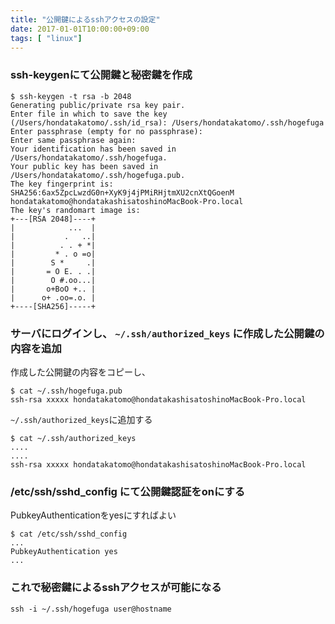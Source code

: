 ```yaml
---
title: "公開鍵によるsshアクセスの設定"
date: 2017-01-01T10:00:00+09:00
tags: [ "linux"]
---
```


### ssh-keygenにて公開鍵と秘密鍵を作成

```
$ ssh-keygen -t rsa -b 2048
Generating public/private rsa key pair.
Enter file in which to save the key (/Users/hondatakatomo/.ssh/id_rsa): /Users/hondatakatomo/.ssh/hogefuga
Enter passphrase (empty for no passphrase):
Enter same passphrase again:
Your identification has been saved in /Users/hondatakatomo/.ssh/hogefuga.
Your public key has been saved in /Users/hondatakatomo/.ssh/hogefuga.pub.
The key fingerprint is:
SHA256:6ax5ZpcLwzdG0n+XyK9j4jPMiRHjtmXU2cnXtQGoenM hondatakatomo@hondatakashisatoshinoMacBook-Pro.local
The key's randomart image is:
+---[RSA 2048]----+
|            ...  |
|           .   ..|
|          . . + *|
|         * . o =o|
|        S *     .|
|       = O E. . .|
|        O #.oo...|
|       o+BoO +.. |
|      o+ .oo=.o. |
+----[SHA256]-----+
```

### サーバにログインし、 `~/.ssh/authorized_keys` に作成した公開鍵の内容を追加

作成した公開鍵の内容をコピーし、
```
$ cat ~/.ssh/hogefuga.pub
ssh-rsa xxxxx hondatakatomo@hondatakashisatoshinoMacBook-Pro.local
```

`~/.ssh/authorized_keys`に追加する
```
$ cat ~/.ssh/authorized_keys
....
....
ssh-rsa xxxxx hondatakatomo@hondatakashisatoshinoMacBook-Pro.local
```

### /etc/ssh/sshd_config にて公開鍵認証をonにする
PubkeyAuthenticationをyesにすればよい
```
$ cat /etc/ssh/sshd_config 
...
PubkeyAuthentication yes
...
```

### これで秘密鍵によるsshアクセスが可能になる
```
ssh -i ~/.ssh/hogefuga user@hostname
```
